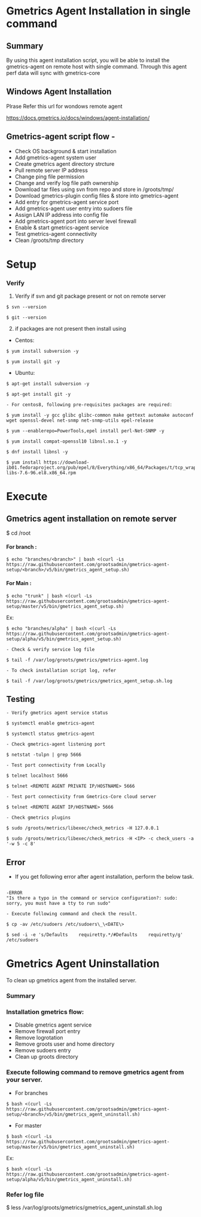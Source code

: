 # Gmetrics Agent Installation in single command

## Summary
By using this agent installation script, you will be able to install the gmetrics-agent on remote host with single command. Through this agent perf data will sync with gmetrics-core

## Windows Agent Installation

Plrase Refer this url for wondows remote agent

https://docs.gmetrics.io/docs/windows/agent-installation/

## Gmetrics-agent script flow - 
- Check OS background & start installation
- Add gmetrics-agent system user
- Create gmetrics agent directory strcture
- Pull remote server IP address
- Change ping file permission
- Change and verify log file path ownership
- Download tar files using svn from repo and store in /groots/tmp/
- Download gmetrics-plugin config files & store into gmetrics-agent 
- Add entry for gmetrics-agent service port 
- Add gmetrics-agent user entry into sudoers file
- Assign LAN IP address into config file
- Add gmetrics-agent port into server level firewall
- Enable & start gmetrics-agent service
- Test gmetrics-agent connectivity
- Clean /groots/tmp directory

# Setup
### Verify

1. Verify if svn and git package present or not on remote server
```
$ svn --version 

$ git --version 
```
2. if packages are not present then install using 


- Centos:
```
$ yum install subversion -y  

$ yum install git -y 
```

- Ubuntu:
```
$ apt-get install subversion -y 

$ apt-get install git -y
```

```
- For centos8, following pre-requisites packages are required: 

$ yum install -y gcc glibc glibc-common make gettext automake autoconf wget openssl-devel net-snmp net-snmp-utils epel-release

$ yum --enablerepo=PowerTools,epel install perl-Net-SNMP -y

$ yum install compat-openssl10 libnsl.so.1 -y

$ dnf install libnsl -y

$ yum install https://download-ib01.fedoraproject.org/pub/epel/8/Everything/x86_64/Packages/t/tcp_wrappers-libs-7.6-96.el8.x86_64.rpm
```

# Execute 
## Gmetrics agent installation on remote server

$ cd /root

#### For branch : 
```
$ echo "branches/<branch>" | bash <(curl -Ls https://raw.githubusercontent.com/grootsadmin/gmetrics-agent-setup/<branch>/v5/bin/gmetrics_agent_setup.sh)
```
#### For Main : 
```
$ echo "trunk" | bash <(curl -Ls https://raw.githubusercontent.com/grootsadmin/gmetrics-agent-setup/master/v5/bin/gmetrics_agent_setup.sh)
```

Ex:
 ```
$ echo "branches/alpha" | bash <(curl -Ls https://raw.githubusercontent.com/grootsadmin/gmetrics-agent-setup/alpha/v5/bin/gmetrics_agent_setup.sh)
```
```
- Check & verify service log file

$ tail -f /var/log/groots/gmetrics/gmetrics-agent.log

- To check installation script log, refer

$ tail -f /var/log/groots/gmetrics/gmetrics_agent_setup.sh.log
```
## Testing
```
- Verify gmetrics agent service status

$ systemctl enable gmetrics-agent

$ systemctl status gmetrics-agent

- Check gmetrics-agent listening port 

$ netstat -tulpn | grep 5666

- Test port connectivity from Locally

$ telnet localhost 5666

$ telnet <REMOTE AGENT PRIVATE IP/HOSTNAME> 5666

- Test port connectivity from Gmetrics-Core cloud server

$ telnet <REMOTE AGENT IP/HOSTNAME> 5666

- Check gmetrics plugins

$ sudo /groots/metrics/libexec/check_metrics -H 127.0.0.1

$ sudo /groots/metrics/libexec/check_metrics -H <IP> -c check_users -a '-w 5 -c 8'
```

## Error
- If you get following error after agent installation, perform the below task.
```

-ERROR 
"Is there a typo in the command or service configuration?: sudo: sorry, you must have a tty to run sudo"

- Execute following command and check the result.

$ cp -av /etc/sudoers /etc/sudoers\_\<DATE\>

$ sed -i -e 's/Defaults    requiretty.*/#Defaults    requiretty/g' /etc/sudoers
```
# Gmetrics Agent Uninstallation

To clean up gmetrics agent from the installed server. 

### Summary

### Installation gmetrics flow:
- Disable gmetrics agent service
- Remove firewall port entry
- Remove logrotation 
- Remove groots user and home directory
- Remove sudoers entry
- Clean up groots directory

### Execute following command to remove gmetrics agent from your server.

- For branches
```
$ bash <(curl -Ls https://raw.githubusercontent.com/grootsadmin/gmetrics-agent-setup/<branch>/v5/bin/gmetrics_agent_uninstall.sh)
```
- For master
```
$ bash <(curl -Ls https://raw.githubusercontent.com/grootsadmin/gmetrics-agent-setup/master/v5/bin/gmetrics_agent_uninstall.sh)
```
Ex: 
```
$ bash <(curl -Ls https://raw.githubusercontent.com/grootsadmin/gmetrics-agent-setup/alpha/v5/bin/gmetrics_agent_uninstall.sh)
```

### Refer log file 

$ less /var/log/groots/gmetrics/gmetrics_agent_uninstall.sh.log
